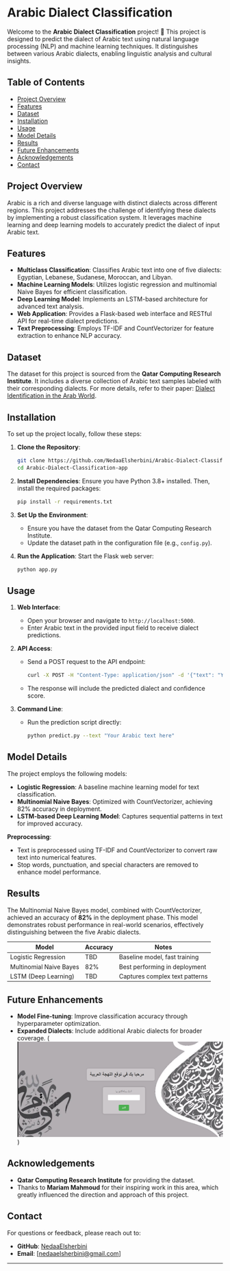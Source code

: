 # Arabic Dialect Classification

Welcome to the **Arabic Dialect Classification** project! 🌟 This project is designed to predict the dialect of Arabic text using natural language processing (NLP) and machine learning techniques. It distinguishes between various Arabic dialects, enabling linguistic analysis and cultural insights.

## Table of Contents

- [Project Overview](#project-overview)
- [Features](#features)
- [Dataset](#dataset)
- [Installation](#installation)
- [Usage](#usage)
- [Model Details](#model-details)
- [Results](#results)
- [Future Enhancements](#future-enhancements)
- [Acknowledgements](#acknowledgements)
- [Contact](#contact)

## Project Overview

Arabic is a rich and diverse language with distinct dialects across different regions. This project addresses the challenge of identifying these dialects by implementing a robust classification system. It leverages machine learning and deep learning models to accurately predict the dialect of input Arabic text.

## Features

- **Multiclass Classification**: Classifies Arabic text into one of five dialects: Egyptian, Lebanese, Sudanese, Moroccan, and Libyan.
- **Machine Learning Models**: Utilizes logistic regression and multinomial Naive Bayes for efficient classification.
- **Deep Learning Model**: Implements an LSTM-based architecture for advanced text analysis.
- **Web Application**: Provides a Flask-based web interface and RESTful API for real-time dialect predictions.
- **Text Preprocessing**: Employs TF-IDF and CountVectorizer for feature extraction to enhance NLP accuracy.

## Dataset

The dataset for this project is sourced from the **Qatar Computing Research Institute**. It includes a diverse collection of Arabic text samples labeled with their corresponding dialects. For more details, refer to their paper: [Dialect Identification in the Arab World](https://example.com).

## Installation

To set up the project locally, follow these steps:

1. **Clone the Repository**:
   ```bash
   git clone https://github.com/NedaaElsherbini/Arabic-Dialect-Classification-app.git
   cd Arabic-Dialect-Classification-app
   ```

2. **Install Dependencies**:
   Ensure you have Python 3.8+ installed. Then, install the required packages:
   ```bash
   pip install -r requirements.txt
   ```

3. **Set Up the Environment**:
   - Ensure you have the dataset from the Qatar Computing Research Institute.
   - Update the dataset path in the configuration file (e.g., `config.py`).

4. **Run the Application**:
   Start the Flask web server:
   ```bash
   python app.py
   ```

## Usage

1. **Web Interface**:
   - Open your browser and navigate to `http://localhost:5000`.
   - Enter Arabic text in the provided input field to receive dialect predictions.

2. **API Access**:
   - Send a POST request to the API endpoint:
     ```bash
     curl -X POST -H "Content-Type: application/json" -d '{"text": "Your Arabic text here"}' http://localhost:5000/predict
     ```
   - The response will include the predicted dialect and confidence score.

3. **Command Line**:
   - Run the prediction script directly:
     ```bash
     python predict.py --text "Your Arabic text here"
     ```

## Model Details

The project employs the following models:

- **Logistic Regression**: A baseline machine learning model for text classification.
- **Multinomial Naive Bayes**: Optimized with CountVectorizer, achieving 82% accuracy in deployment.
- **LSTM-based Deep Learning Model**: Captures sequential patterns in text for improved accuracy.

**Preprocessing**:
- Text is preprocessed using TF-IDF and CountVectorizer to convert raw text into numerical features.
- Stop words, punctuation, and special characters are removed to enhance model performance.

## Results

The Multinomial Naive Bayes model, combined with CountVectorizer, achieved an accuracy of **82%** in the deployment phase. This model demonstrates robust performance in real-world scenarios, effectively distinguishing between the five Arabic dialects.

| Model                  | Accuracy  | Notes                              |
|------------------------|-----------|------------------------------------|
| Logistic Regression    | TBD       | Baseline model, fast training     |
| Multinomial Naive Bayes| 82%       | Best performing in deployment     |
| LSTM (Deep Learning)   | TBD       | Captures complex text patterns     |

## Future Enhancements

- **Model Fine-tuning**: Improve classification accuracy through hyperparameter optimization.
- **Expanded Dialects**: Include additional Arabic dialects for broader coverage.
(![Web App Screenshot](https://github.com/NedaaElsherbini/Arabic-Dialect-Classification-app/blob/master/Web%20App.png))



## Acknowledgements

- **Qatar Computing Research Institute** for providing the dataset.
- Thanks to **Mariam Mahmoud** for their inspiring work in this area, which greatly influenced the direction and approach of this project.

## Contact

For questions or feedback, please reach out to:
- **GitHub**: [NedaaElsherbini](https://github.com/NedaaElsherbini)
- **Email**: [nedaaelsherbini@gmail.com]

---





